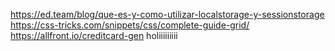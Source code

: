 https://ed.team/blog/que-es-y-como-utilizar-localstorage-y-sessionstorage
https://css-tricks.com/snippets/css/complete-guide-grid/
https://allfront.io/creditcard-gen
holiiiiiiiii